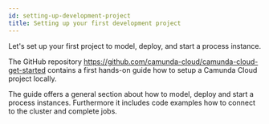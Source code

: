 ```yaml
---
id: setting-up-development-project
title: Setting up your first development project
---
```


Let's set up your first project to model, deploy, and start a process instance.

The GitHub repository https://github.com/camunda-cloud/camunda-cloud-get-started
contains a first hands-on guide how to setup a Camunda Cloud project locally.

The guide offers a general section about how to model, deploy and start a
process instances. Furthermore it includes code examples how to connect to the
cluster and complete jobs.
